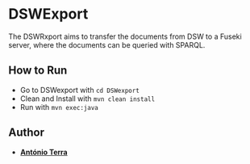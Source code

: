 # DSWExport

The DSWRxport aims to transfer the documents from DSW to a Fuseki server, where the documents can be queried with SPARQL.


## How to Run

* Go to DSWexport with `cd DSWexport`
* Clean and Install with `mvn clean install`
* Run with `mvn exec:java`


## Author

* **[António Terra](https://github.com/WimpyToaster)**